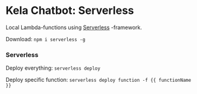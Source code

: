 # Kela Chatbot: Serverless

Local Lambda-functions using [Serverless](https://serverless.com/) -framework.

Download: `npm i serverless -g`

### Serverless

Deploy everything: `serverless deploy`

Deploy specific function: `serverless deploy function -f {{ functionName }}`



